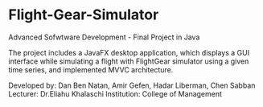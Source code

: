 # Flight-Gear-Simulator
Advanced Sofwtware Development - Final Project in Java



The project includes a JavaFX desktop application, which displays a GUI interface while simulating a flight
with FlightGear simulator using a given time series, and implemented MVVC architecture.



Developed by: Dan Ben Natan, Amir Gefen, Hadar Liberman, Chen Sabban
Lecturer: Dr.Eliahu Khalaschi
Institution: College of Management
